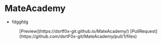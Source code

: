 # MateAcademy
<ul>
 <li>fdggfdg</li> 
 <ul>
[Preview](https://dsrtf0x-git.github.io/MateAcademy/)
[PullRequest](https://github.com/dsrtF0x-git/MateAcademy/pull/1/files)
